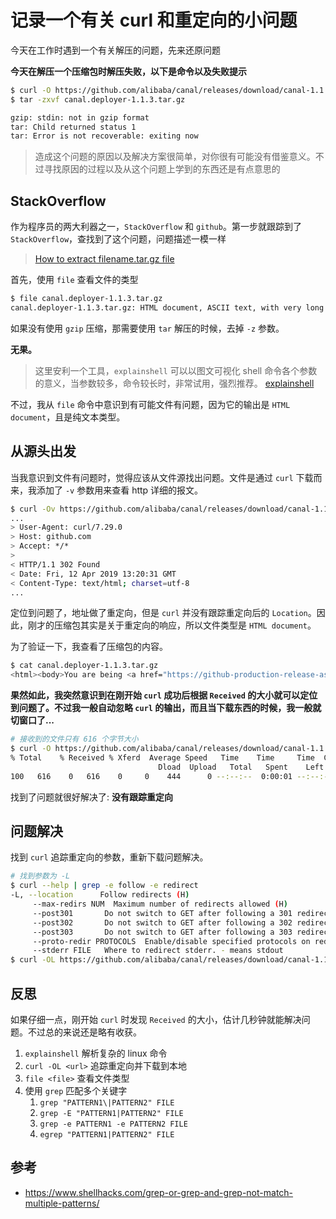 
# 记录一个有关 curl 和重定向的小问题

今天在工作时遇到一个有关解压的问题，先来还原问题

**今天在解压一个压缩包时解压失败，以下是命令以及失败提示**

``` bash
$ curl -O https://github.com/alibaba/canal/releases/download/canal-1.1.3/canal.deployer-1.1.3.tar.gz
$ tar -zxvf canal.deployer-1.1.3.tar.gz

gzip: stdin: not in gzip format
tar: Child returned status 1
tar: Error is not recoverable: exiting now
```

> 造成这个问题的原因以及解决方案很简单，对你很有可能没有借鉴意义。不过寻找原因的过程以及从这个问题上学到的东西还是有点意思的

<!--more-->

## StackOverflow

作为程序员的两大利器之一，`StackOverflow` 和 `github`。第一步就跟踪到了 `StackOverflow`，查找到了这个问题，问题描述一模一样

> [How to extract filename.tar.gz file](https://stackoverflow.com/questions/15744023/how-to-extract-filename-tar-gz-file)

首先，使用 `file` 查看文件的类型

``` bash
$ file canal.deployer-1.1.3.tar.gz
canal.deployer-1.1.3.tar.gz: HTML document, ASCII text, with very long lines, with no line terminators
```

如果没有使用 `gzip` 压缩，那需要使用 `tar` 解压的时候，去掉 `-z` 参数。

**无果。**

> 这里安利一个工具，`explainshell` 可以以图文可视化 shell 命令各个参数的意义，当参数较多，命令较长时，非常试用，强烈推荐。
> [explainshell](https://www.explainshell.com/explain?cmd=tar+-zxvf+canal.deployer-1.1.3.tar.gz)

不过，我从 `file` 命令中意识到有可能文件有问题，因为它的输出是 `HTML document`，且是纯文本类型。

## 从源头出发

当我意识到文件有问题时，觉得应该从文件源找出问题。文件是通过 `curl` 下载而来，我添加了 `-v` 参数用来查看 http 详细的报文。

``` bash
$ curl -Ov https://github.com/alibaba/canal/releases/download/canal-1.1.3/canal.deployer-1.1.3.tar.gz
...
> User-Agent: curl/7.29.0
> Host: github.com
> Accept: */*
>
< HTTP/1.1 302 Found
< Date: Fri, 12 Apr 2019 13:20:31 GMT
< Content-Type: text/html; charset=utf-8
...
```

定位到问题了，地址做了重定向，但是 `curl` 并没有跟踪重定向后的 `Location`。因此，刚才的压缩包其实是关于重定向的响应，所以文件类型是 `HTML document`。

为了验证一下，我查看了压缩包的内容。

``` bash
$ cat canal.deployer-1.1.3.tar.gz
<html><body>You are being <a href="https://github-production-release-asset-2e65be.s3.amazonaws.com/7587038/6df81900-56c6-11e9-8140-7d9ae25b1ca8?X-Amz-Algorithm=AWS4-HMAC-SHA256&amp;X-Amz-Credential=AKIAIWNJYAX4CSVEH53A%2F20190412%2Fus-east-1%2Fs3%2Faws4_request&amp;X-Amz-Date=20190412T132310Z&amp;X-Amz-Expires=300&amp;X-Amz-Signature=3cb0943449b8d86bf6292b399409fddfa9fbef1c646c20910f10ae7fe836e53e&amp;X-Amz-SignedHeaders=host&amp;actor_id=0&amp;response-content-disposition=attachment%3B%20filename%3Dcanal.deployer-1.1.3.tar.gz&amp;response-content-type=application%2Foctet-stream">redirected</a>.</body></html>
```

**果然如此，我突然意识到在刚开始 `curl` 成功后根据 `Received` 的大小就可以定位到问题了。不过我一般自动忽略 `curl` 的输出，而且当下载东西的时候，我一般就切窗口了...**

``` bash
# 接收到的文件只有 616 个字节大小
$ curl -O https://github.com/alibaba/canal/releases/download/canal-1.1.3/canal.deployer-1.1.3.tar.gz
% Total    % Received % Xferd  Average Speed   Time    Time     Time  Current
                                 Dload  Upload   Total   Spent    Left  Speed
100   616    0   616    0     0    444      0 --:--:--  0:00:01 --:--:--   444
```

找到了问题就很好解决了: **没有跟踪重定向**

## 问题解决

找到 `curl` 追踪重定向的参数，重新下载问题解决。

``` bash
# 找到参数为 -L
$ curl --help | grep -e follow -e redirect
-L, --location      Follow redirects (H)
     --max-redirs NUM  Maximum number of redirects allowed (H)
     --post301       Do not switch to GET after following a 301 redirect (H)
     --post302       Do not switch to GET after following a 302 redirect (H)
     --post303       Do not switch to GET after following a 303 redirect (H)
     --proto-redir PROTOCOLS  Enable/disable specified protocols on redirect
     --stderr FILE   Where to redirect stderr. - means stdout
$ curl -OL https://github.com/alibaba/canal/releases/download/canal-1.1.3/canal.deployer-1.1.3.tar.gz
```

## 反思

如果仔细一点，刚开始 `curl` 时发现 `Received` 的大小，估计几秒钟就能解决问题。不过总的来说还是略有收获。

1. `explainshell` 解析复杂的 linux 命令
1. `curl -OL <url>` 追踪重定向并下载到本地
1. `file <file>` 查看文件类型
1. 使用 `grep` 匹配多个关键字
    1. `grep "PATTERN1\|PATTERN2" FILE`
    1. `grep -E "PATTERN1|PATTERN2" FILE`
    1. `grep -e PATTERN1 -e PATTERN2 FILE`
    1. `egrep "PATTERN1|PATTERN2" FILE`

## 参考

+ https://www.shellhacks.com/grep-or-grep-and-grep-not-match-multiple-patterns/
